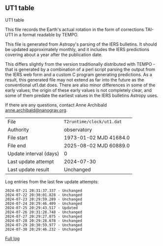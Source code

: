 
## UT1 table

UT1 table

This file records the Earth's actual rotation in the form of
corrections TAI-UT1 in a format readable by TEMPO.

This file is generated from Astropy's parsing of the IERS
bulletins. It should be updated approximately monthly, and it
includes the IERS predictions covering about a year after the
publication date.

This differs slightly from the version traditionally distributed
with TEMPO - that is generated by a combination of a perl script
parsing the output from the IERS web form and a custom C program
generating predictions. As a result, this generated file may not
extend as far into the future as the conventional ut1.dat does.
There are also minor differences in some of the early values; the
origin of these early values is not completely clear, and some of
them predate the earliest values in the IERS bulletins Astropy uses.

If there are any questions, contact Anne Archibald
<anne.archibald@nanograv.org>.

|     |     |
|:--- |:--- |
| File | `T2runtime/clock/ut1.dat` |
| Authority | observatory |
| File start | 1973-01-02 MJD 41684.0 |
| File end | 2025-08-02 MJD 60889.0 |
| Update interval (days) | 0 |
| Last update attempt | 2024-07-30 |
| Last update result | Unchanged |

Log entries from the last few update attempts:
```
2024-07-21 20:31:37.337 - Unchanged
2024-07-22 20:30:01.828 - Unchanged
2024-07-23 20:29:59.289 - Unchanged
2024-07-24 20:29:46.409 - Unchanged
2024-07-25 20:29:43.517 - Updated
2024-07-26 20:31:28.748 - Unchanged
2024-07-27 20:29:27.075 - Unchanged
2024-07-28 20:29:28.678 - Unchanged
2024-07-29 20:30:59.977 - Unchanged
2024-07-30 20:29:46.232 - Unchanged
```
[Full log](https://raw.githubusercontent.com/ipta/pulsar-clock-corrections/main/log/T2runtime/clock/ut1.dat.log)
